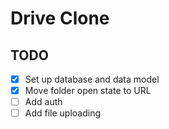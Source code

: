 # Drive Clone

## TODO

- [x] Set up database and data model
- [x] Move folder open state to URL
- [ ] Add auth
- [ ] Add file uploading